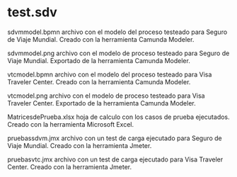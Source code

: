 # test.sdv

sdvmmodel.bpmn archivo con el modelo del proceso testeado para Seguro de Viaje Mundial. Creado con la herramienta Camunda Modeler.

sdvmmodel.png archivo con el modelo de proceso testeado para Seguro de Viaje Mundial. Exportado de la herramienta Camunda Modeler.

vtcmodel.bpmn archivo con el modelo del proceso testeado para Visa Traveler Center. Creado con la herramienta Camunda Modeler.

vtcmodel.png archivo con el modelo de proceso testeado para Visa Traveler Center. Exportado de la herramienta Camunda Modeler.

MatricesdePrueba.xlsx hoja de calculo con los casos de prueba ejecutados. Creado con la herramienta Microsoft Excel.

pruebassdvm.jmx archivo con un test de carga ejecutado para Seguro de Viaje Mundial. Creado con la herramienta Jmeter.

pruebasvtc.jmx archivo con un test de carga ejecutado para Visa Traveler Center. Creado con la herramienta Jmeter.
